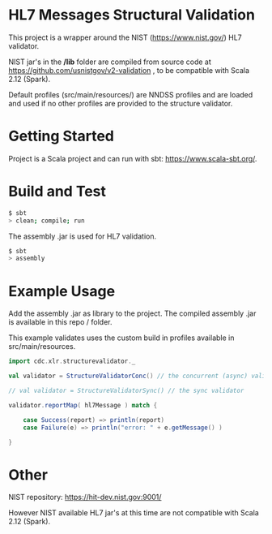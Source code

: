 # HL7 Messages Structural Validation

This project is a wrapper around the NIST (https://www.nist.gov/) HL7 validator.

NIST jar's in the **/lib** folder are compiled from source code at https://github.com/usnistgov/v2-validation , to be compatible with Scala 2.12 (Spark).

Default profiles (src/main/resources/) are NNDSS profiles and are loaded and used if no other profiles are provided to the structure validator.

# Getting Started

Project is a Scala project and can run with sbt: https://www.scala-sbt.org/.

# Build and Test
```bash
$ sbt
> clean; compile; run
```
The assembly .jar is used for HL7 validation.
```bash
$ sbt 
> assembly 
```

# Example Usage
Add the assembly .jar as library to the project. The compiled assembly .jar is available in this repo / folder.

This example validates uses the custom build in profiles available in src/main/resources.

```scala
import cdc.xlr.structurevalidator._

val validator = StructureValidatorConc() // the concurrent (async) validator

// val validator = StructureValidatorSync() // the sync validator

validator.reportMap( hl7Message ) match {

    case Success(report) => println(report)
    case Failure(e) => println("error: " + e.getMessage() )

}

```

# Other

NIST repository:
https://hit-dev.nist.gov:9001/

However NIST available HL7 jar's at this time are not compatible with Scala 2.12 (Spark).
